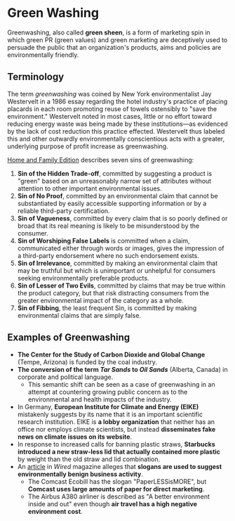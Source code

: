 # Green Washing

Greenwashing, also called **green sheen**, is a form of marketing spin in which green PR (green values) and green marketing are deceptively used to persuade the public that an organization's products, aims and policies are environmentally friendly.

## Terminology

The term *greenwashing* was coined by New York environmentalist Jay Westervelt in a 1986 essay regarding the hotel industry's practice of placing placards in each room promoting reuse of towels ostensibly to "save the environment." Westervelt noted in most cases, little or no effort toward reducing energy waste was being made by these institutions—as evidenced by the lack of cost reduction this practice effected.  Westervelt thus labeled this and other outwardly environmentally conscientious acts with a greater, underlying purpose of profit increase as greenwashing.

[Home and Family Edition](http://faculty.wwu.edu/dunnc3/rprnts.TheSinsofGreenwashing2010.pdf) describes seven sins of greenwashing:

1. **Sin of the Hidden Trade-off**, committed by suggesting a product is "green" based on an unreasonably narrow set of attributes without attention to other important environmental issues.
2. **Sin of No Proof**, committed by an environmental claim that cannot be substantiated by easily accessible supporting information or by a reliable third-party certification.
3. **Sin of Vagueness**, committed by every claim that is so poorly defined or broad that its real meaning is likely to be misunderstood by the consumer.
4. **Sin of Worshiping False Labels** is committed when a claim, communicated either through words or images, gives the impression of a third-party endorsement where no such endorsement exists.
5. **Sin of Irrelevance**, committed by making an environmental claim that may be truthful but which is unimportant or unhelpful for consumers seeking environmentally preferable products.
6. **Sin of Lesser of Two Evils**, committed by claims that may be true within the product category, but that risk distracting consumers from the greater environmental impact of the category as a whole.
7. **Sin of Fibbing**, the least frequent Sin, is committed by making environmental claims that are simply false.

## Examples of Greenwashing

- **The Center for the Study of Carbon Dioxide and Global Change** (Tempe, Arizona) is funded by the coal industry.
- **The conversion of the term *Tar Sands* to *Oil Sands*** (Alberta, Canada) in corporate and political language.
  - This semantic shift can be seen as a case of greenwashing in an attempt at countering growing public concern as to the environmental and health impacts of the industry.
- In Germany, **European Institute for Climate and Energy (EIKE)** mistakenly suggests by its name that it is an important scientific research institution. EIKE is **a lobby organization** that neither has an office nor employs climate scientists, but instead **disseminates fake news on climate issues on its website**.
- In response to increased calls for banning plastic straws, **Starbucks introduced a new straw-less lid that actually contained more plastic** by weight than the old straw and lid combination.
- An [article](https://www.wired.com/2008/10/st-greenmarketing/) in *Wired* magazine alleges that **slogans are used to suggest environmentally benign business activity**.
  - The Comcast Ecobill has the slogan "PaperLESSisMORE", but **Comcast uses large amounts of paper for direct marketing**.
  - The Airbus A380 airliner is described as "A better environment inside and out" even though **air travel has a high negative environment cost**.
  